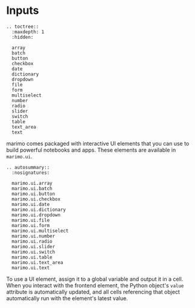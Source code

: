 # Inputs

```{eval-rst}
.. toctree::
  :maxdepth: 1
  :hidden:

  array
  batch
  button
  checkbox
  date
  dictionary
  dropdown
  file
  form
  multiselect
  number
  radio
  slider
  switch
  table
  text_area
  text
```

marimo comes packaged with interactive UI elements that you can use to build
powerful notebooks and apps. These elements are available in `marimo.ui`.

```{eval-rst}
.. autosummary::
  :nosignatures:

  marimo.ui.array
  marimo.ui.batch
  marimo.ui.button
  marimo.ui.checkbox
  marimo.ui.date
  marimo.ui.dictionary
  marimo.ui.dropdown
  marimo.ui.file
  marimo.ui.form
  marimo.ui.multiselect
  marimo.ui.number
  marimo.ui.radio
  marimo.ui.slider
  marimo.ui.switch
  marimo.ui.table
  marimo.ui.text_area
  marimo.ui.text
```

To use a UI element, assign it to a global variable and output it in a cell.
When you interact with the frontend element, the Python object's `value`
attribute is automatically updated, and all cells referencing that object
automatically run with the element's latest value.
